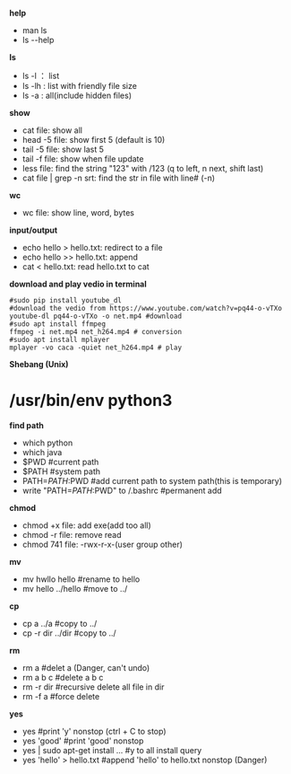 **help**
- man ls
- ls --help

**ls**
- ls -l ： list
- ls -lh : list with friendly file size
- ls -a : all(include hidden files)

**show**
- cat file: show all
- head -5 file: show first 5 (default is 10)
- tail -5 file: show last 5
- tail -f file: show when file update
- less file: find the string "123" with /123 (q to left, n next, shift last)
- cat file | grep -n srt: find the str in file with line# (-n)

**wc**
- wc file: show line, word, bytes

**input/output**
- echo hello > hello.txt: redirect to a file
- echo hello >> hello.txt: append
- cat < hello.txt: read hello.txt to cat

**download and play vedio in terminal**
```
#sudo pip install youtube_dl
#download the vedio from https://www.youtube.com/watch?v=pq44-o-vTXo
youtube-dl pq44-o-vTXo -o net.mp4 #download
#sudo apt install ffmpeg
ffmpeg -i net.mp4 net_h264.mp4 # conversion
#sudo apt install mplayer
mplayer -vo caca -quiet net_h264.mp4 # play
```
**Shebang (Unix)**
# /usr/bin/env python3

**find path**
- which python
- which java
- $PWD #current path
- $PATH #system path
- PATH=$PATH:$PWD #add current path to system path(this is temporary)
- write "PATH=$PATH:$PWD" to /.bashrc #permanent add

**chmod**
- chmod +x file: add exe(add too all)
- chmod -r file: remove read
- chmod 741 file: -rwx-r-x-(user group other)

**mv**
- mv hwllo hello #rename to hello
- mv hello ../hello #move to ../

**cp**
- cp a ../a #copy to ../
- cp -r dir ../dir #copy to ../

**rm**
- rm a #delet a (Danger, can't undo)
- rm a b c #delete a b c
- rm -r dir #recursive delete all file in dir
- rm -f a #force delete

**yes**
- yes #print 'y' nonstop (ctrl + C to stop)
- yes 'good' #print 'good' nonstop
- yes | sudo apt-get install ... #y to all install query
- yes 'hello' > hello.txt #append 'hello' to hello.txt nonstop (Danger)


